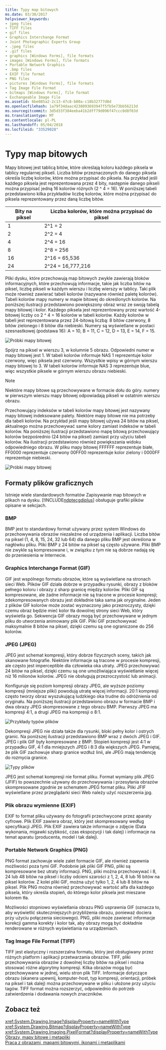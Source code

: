 ```yaml
---
title: Typy map bitowych
ms.date: 03/30/2017
helpviewer_keywords:
- jpeg files
- TIFF files
- gif files
- Graphics Interchange Format
- Joint Photographic Experts Group
- .jpeg files
- .gif files
- graphics [Windows Forms], file formats
- images [Windows Forms], file formats
- Portable Network Graphics
- .bmp files
- EXIF file format
- PNG files
- pictures [Windows Forms], file formats
- Tag Image File Format
- bitmaps [Windows Forms], file format
- Exchangeable Image File
ms.assetid: 6be085a2-2c13-47c8-b80a-c18b32777d8d
ms.openlocfilehash: 1a79f34daac4238093693947f5fb5e73bb56213d
ms.sourcegitcommit: 3d5d33f384eeba41b2dff79d096f47ccc8d8f03d
ms.translationtype: MT
ms.contentlocale: pl-PL
ms.lasthandoff: 05/04/2018
ms.locfileid: "33529028"
---
```

# <a name="types-of-bitmaps"></a>Typy map bitowych
Mapy bitowej jest tablicą bitów, które określają koloru każdego piksela w tablicy regularnej pikseli. Liczba bitów przeznaczonych do danego piksela określa liczbę kolorów, które można przypisać do piksela. Na przykład jeśli każdego piksela jest reprezentowana przez 4 bity, następnie danego pikseli można przypisać jedną 16 kolorów różnych (2 ^ 4 = 16). W poniższej tabeli przedstawiono kilka przykładów liczbę kolorów, które można przypisać do piksela reprezentowany przez daną liczbę bitów.  
  
|Bity na piksel|Liczba kolorów, które można przypisać do piksel|  
|--------------------|------------------------------------------------------|  
|1|2^1 = 2|  
|2|2^2 = 4|  
|4|2^4 = 16|  
|8|2^8 = 256|  
|16|2^16 = 65,536|  
|24|2^24 = 16,777,216|  
  
 Pliki dysku, które przechowują map bitowych zwykle zawierają bloków informacyjnych, które przechowują informacje, takie jak liczba bitów na piksel, liczbę pikseli w każdym wierszu i liczbę wierszy w tablicy. Taki plik może również zawierać tabeli kolorów (nazywane również paletę kolorów). Tabeli kolorów mapy numery w mapie bitowej do określonych kolorów. Na poniższej ilustracji przedstawiono powiększony obraz wraz ze swoją tabelą mapy bitowej i kolor. Każdego piksela jest reprezentowany przez wartość 4-bitowej liczby co 2 ^ 4 = 16 kolorów w tabeli kolorów. Każdy kolorów w tabeli jest reprezentowana przez 24-bitową liczbą: 8 bitów czerwony, 8 bitów zielonego i 8 bitów dla niebieski. Numery są wyświetlane w postaci szesnastkowej (podstawa 16): A = 10, B = 11, C = 12, D = 13, E = 14, F = 15.  
  
 ![Próbki mapy bitowej](../../../../docs/framework/winforms/advanced/media/aboutgdip03-art01.gif "AboutGdip03_Art01")  
  
 Spójrz na piksel w wierszu 3, w kolumnie 5 obrazu. Odpowiedni numer w mapy bitowej jest 1. W tabeli kolorów informuje NAS 1 reprezentuje kolor czerwony, więc piksela jest czerwony. Wszystkie wpisy w górnym wierszu mapy bitowej to 3. W tabeli kolorów informuje NAS 3 reprezentuje blue, więc wszystkie piksele w górnym wierszu obrazu niebieski.  
  
> [!NOTE]
>  Niektóre mapy bitowe są przechowywane w formacie dołu do góry. numery w pierwszym wierszu mapy bitowej odpowiadają pikseli w ostatnim wierszu obrazu.  
  
 Przechowujący indeksów w tabeli kolorów mapy bitowej jest nazywany mapy bitowej indeksowane palety. Niektóre mapy bitowe nie ma potrzeby dla tabeli kolorów. Na przykład jeśli mapy bitowej używa 24 bitów na piksel, aktualnego można przechowywać same kolory zamiast indeksów w tabeli kolorów. Na poniższej ilustracji przedstawiono mapę bitową przechowujący kolorów bezpośrednio (24 bitów na piksel) zamiast przy użyciu tabeli kolorów. Na ilustracji przedstawiono również powiększania widoku odpowiedniego obrazu. W pliku mapy bitowej FFFFFF reprezentuje białe, FF0000 reprezentuje czerwony 00FF00 reprezentuje kolor zielony i 0000FF reprezentuje niebieski.  
  
 ![Próbki mapy bitowej](../../../../docs/framework/winforms/advanced/media/aboutgdip03-art02.gif "AboutGdip03_Art02")  
  
## <a name="graphics-file-formats"></a>Formaty plików graficznych  
 Istnieje wiele standardowych formatów Zapisywanie map bitowych w plikach na dysku. [!INCLUDE[ndptecgdiplus](../../../../includes/ndptecgdiplus-md.md)] obsługuje grafiki plików opisane w sekcjach.  
  
### <a name="bmp"></a>BMP  
 BMP jest to standardowy format używany przez system Windows do przechowywania obrazów niezależne od urządzenia i aplikacji. Liczba bitów na piksel (1, 4, 8, 15, 24, 32 lub 64) dla danego pliku BMP jest określona w nagłówku pliku. Pliki BMP z 24 bitów na piksel są często używane. Pliki BMP nie zwykle są kompresowane i, w związku z tym nie są dobrze nadają się do przeniesienia w Internecie.  
  
### <a name="graphics-interchange-format-gif"></a>Graphics Interchange Format (GIF)  
 GIF jest wspólnego formatu obrazów, które są wyświetlane na stronach sieci Web. Plików GIF działa dobrze w przypadku rysunki, obrazy z bloków pełnego koloru i obrazy z sharp granicę między kolorów. Pliki GIF są kompresowane, ale żadne informacje nie są tracone w procesie kompresji; zdekompresowanych obrazu jest dokładnie taka sama jak oryginalne. Jeden z plików GIF kolorów może zostać wyznaczony jako przezroczysty, dzięki czemu obraz będzie mieć kolor tła dowolnej strony sieci Web, który wyświetla go. Sekwencja GIF obrazy mogą być przechowywane w jednym pliku do utworzenia animowany plik GIF. Pliki GIF przechowywać maksymalnie 8 bitów na piksel, dzięki czemu są one ograniczone do 256 kolorów.  
  
### <a name="joint-photographic-experts-group-jpeg"></a>JPEG (JPEG)  
 JPEG jest schemat kompresji, który dobrze fizycznych sceny, takich jak skanowane fotografie. Niektóre informacje są tracone w procesie kompresji, ale często jest imperceptible dla człowieka oka utraty. JPEG przechowywać 24 bitów na piksel, dzięki czemu są one umożliwiająca wyświetlanie więcej niż 16 milionów kolorów. JPEG nie obsługują przezroczystość lub animacji.  
  
 Konfiguruje się poziom kompresji obrazy JPEG, ale wyższe poziomy kompresji (mniejsze pliki) powodują utratę więcej informacji. 20:1 kompresji często tworzy obraz wyszukującą ludzkiego oka trudne do odróżnienia od oryginału. Na poniższej ilustracji przedstawiono obrazu w formacie BMP i dwa obrazy JPEG skompresowane z tego obrazu BMP. Pierwszy JPEG ma kompresji 4:1, a drugi JPEG ma kompresji o 8:1.  
  
 ![Przykłady typów plików](../../../../docs/framework/winforms/advanced/media/aboutgdip03-art03.gif "AboutGdip03_Art03")  
  
 Dekompresji JPEG nie działa także dla rysunki, bloki pełny kolor i ostrych granic. Na poniższej ilustracji przedstawiono BMP wraz z dwóch JPEG i GIF. JPEG i plik GIF były kompresowane z BMP. Stopień kompresji jest 4:1 w przypadku GIF, 4:1 dla mniejszych JPEG i 8:3 dla większych JPEG. Pamiętaj, że plik GIF zachowuje sharp granice wzdłuż linii, ale JPEG mają tendencję do rozmycia granice.  
  
 ![Typy plików](../../../../docs/framework/winforms/advanced/media/aboutgdip03-art03a.gif "AboutGdip03_Art03A")  
  
 JPEG jest schemat kompresji nie format pliku. Format wymiany plik JPEG (JFIF) to powszechnie używany do przechowywania i przesyłania obrazów skompresowane zgodnie ze schematem JPEG format pliku. Pliki JFIF wyświetlane przez przeglądarki sieci Web należy użyć rozszerzenia jpg.  
  
### <a name="exchangeable-image-file-exif"></a>Plik obrazu wymienne (EXIF)  
 EXIF to format pliku używany do fotografii przechwycone przez aparaty cyfrowe. Plik EXIF zawiera obraz, który jest skompresowany według specyfikacji JPEG. Plik EXIF zawiera także informacje o zdjęcie (Data wykonania, migawki szybkość, czas ekspozycji i tak dalej) i informacje na temat aparatu (producenta, model i tak dalej).  
  
### <a name="portable-network-graphics-png"></a>Portable Network Graphics (PNG)  
 PNG format zachowuje wiele zalet formacie GIF, ale również zapewnia możliwości poza tymi GIF. Podobnie jak pliki GIF PNG, pliki są kompresowane bez utraty informacji. PNG, pliki można przechowywać i 8, 24 lub 48 bitów na piksel i liczby odcieni szarości z 1, 2, 4, 8 lub 16 bitów na piksel kolorów. Z kolei pliki GIF, można użyć tylko 1, 2, 4 lub 8 bitów na piksel. Plik PNG można również przechowywać wartość alfa dla każdego piksela, który określa stopień, do którego kolor piksela jest mieszane kolorem tła.  
  
 Możliwości stopniowo wyświetlania obrazu PNG usprawnia GIF (oznacza to, aby wyświetlić skuteczniejszych przybliżenia obrazu, ponieważ dociera przy użyciu połączenia sieciowego). PNG, pliki może zawierać informacje korekcji gamma korekty i kolor tak, aby obrazy mogą być dokładnie renderowane w różnych wyświetlania na urządzeniach.  
  
### <a name="tag-image-file-format-tiff"></a>Tag Image File Format (TIFF)  
 TIFF jest elastyczny i rozszerzalna formatu, który jest obsługiwany przez różnych platform i aplikacji przetwarzania obrazów. TIFF, pliki przechowywania obrazów z dowolnej liczby bitów na piksel i można stosować różne algorytmy kompresji. Kilka obrazów mogą być przechowywane w jednej, wielu stron plik TIFF. Informacje dotyczące obrazu (skanera upewnij, komputer-host, typ kompresji, orientacji, próbek na piksel i tak dalej) można przechowywane w pliku i ułożone przy użyciu tagów. TIFF format można rozszerzyć, odpowiednio do potrzeb zatwierdzenia i dodawania nowych znaczników.  
  
## <a name="see-also"></a>Zobacz też  
 <xref:System.Drawing.Image?displayProperty=nameWithType>  
 <xref:System.Drawing.Bitmap?displayProperty=nameWithType>  
 <xref:System.Drawing.Imaging.PixelFormat?displayProperty=nameWithType>  
 [Obrazy, mapy bitowe i metapliki](../../../../docs/framework/winforms/advanced/images-bitmaps-and-metafiles.md)  
 [Praca z obrazami, mapami bitowymi, ikonami i metaplikami](../../../../docs/framework/winforms/advanced/working-with-images-bitmaps-icons-and-metafiles.md)
